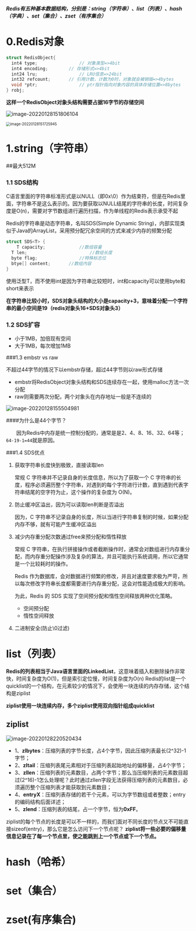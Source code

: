 ***Redis有五种基本数据结构，分别是：string（字符串）、list（列表）、hash（字典）、set（集合）、zset（有序集合）***

# 0.Redis对象

```c
struct RedisObject{
  int4 type;				// 对象类型=>4bit
  int4 encoding;		// 存储形式=>4bit
  int24 lru;				// LRU信息=>24bit
  int32 refcount;		// 引用计数，计数为0时，对象就会被销毁=>4bytes
  void *ptr;				// ptr指针指向对象内容的具体存储位置=>8bytes
} robj;
```

**这样一个RedisObject对象头结构需要占据16字节的存储空间**

![image-20220128151806104](/Users/xuebo/Documents/note/redis/数据结构/encoding.png)

<img src="/Users/xuebo/Documents/note/redis/数据结构/type-encoding.png" alt="image-20220128151725945" style="zoom:70%;" />



# 1.string（字符串）

##最大512M

### 1.1 SDS结构

C语言里面的字符串标准形式是以NULL（即0x\0）作为结束符，但是在Redis里面，字符串不是这么表示的。因为要获取以NULL结尾的字符串的长度，时间复杂度是O(n)，需要对字节数组进行遍历扫描，作为单线程的Redis表示承受不起

Redis的字符串是动态字符串，名叫SDS(Simple Dynamic String)，内部实现类似于Java的ArrayList，采用预分配冗余空间的方式来减少内存的频繁分配

```c
struct SDS<T> {
	T capacity;				//数组容量
  T len;						//数组长度
  byte flag;				//特殊标志位
  btye[] content;		//数组内容
}
```

使用泛型T，而不使用int是因为字符串比较短时，int和capacity可以使用byte和short来表示

**在字符串比较小时，SDS对象头结构的大小是capacity+3，意味着分配一个字符串的最小空间是19（redis对象头16+SDS对象头3）**

### 1.2 SDS扩容

+ 小于1MB，加倍现有空间
+ 大于1MB，每次增加1MB

###1.3 embstr vs raw

不超过44字节的情况下以embstr存储，超过44字节则以raw形式存储

+ embstr将RedisObject对象头结构和SDS连续存在一起，使用malloc方法一次分配
+ raw则需要两次分配，两个对象头在内存地址一般是不连续的

![image-20220128155504981](/Users/xuebo/Documents/note/redis/数据结构/embstr&raw.png)

####为什么是44个字节？

  因为Redis中内存是统一控制分配的，通常是是2、4、8、16、32、64等；`64-19-1=44`就是原因。

###1.4 SDS优点

1. 获取字符串长度快到极致，直接读取len

   常规 C 字符串并不记录自身的长度信息，所以为了获取一个 C 字符串的长度，程序必须遍历整个字符串，对遇到的每个字符进行计数，直到遇到代表字符串结尾的空字符为止，这个操作的复杂度为 O(N)。

2. 防止缓冲区溢出，因为可以读取len判断是否溢出

   因为，C 字符串不记录自身的长度，所以当进行字符串复制的时候，如果分配内存不够，就有可能产生缓冲区溢出

3. 减少内存重分配次数通过free来预分配和惰性释放

   常规 C 字符串，在执行拼接操作或者截断操作时，通常会对数组进行内存重分配，而内存重分配操作涉及复杂的算法，并且可能执行系统调用，所以它通常是一个比较耗时的操作。

   Redis 作为数据库，会对数据进行频繁的修改，并且对速度要求极为严苛，所以每次修改字符串长度都需要进行内存重分配，这会对性能造成极大的影响。

   为此，Redis 的 SDS 实现了空间预分配和惰性空间释放两种优化策略。

   + 空间预分配
   + 惰性空间释放

4. 二进制安全(防止\0过滤)

# list（列表）

**Redis的列表相当于Java语言里面的LinkedList**，这意味着插入和删除操作非常快，时间复杂度为O(1)，但是索引定位慢，时间复杂度为O(n)
Redis的list是一个quicklist的一个结构，在元素较少的情况下，会使用一块连续的内存存储，这个结构是ziplist

**ziplist使用一块连续内存，多个ziplist使用双向指针组成quicklist**

## ziplist

![image-20220128220520434](/Users/xuebo/Documents/note/redis/数据结构/ziplist.png)

- 1、**zlbytes**：压缩列表的字节长度，占4个字节，因此压缩列表最长(2^32)-1字节；
- 2、**zltail**：压缩列表尾元素相对于压缩列表起始地址的偏移量，占4个字节；
- 3、**zllen**：压缩列表的元素数目，占两个字节；那么当压缩列表的元素数目超过(2^16)-1怎么处理呢？此时通过zllen字段无法获得压缩列表的元素数目，必须遍历整个压缩列表才能获取到元素数目；
- 4、**entryX**：压缩列表存储的若干个元素，可以为字节数组或者整数；entry的编码结构后面详述；
- 5、**zlend**：压缩列表的结尾，占一个字节，恒为**0xFF**。

ziplist的每个节点的长度是可以不一样的，而我们面对不同长度的节点又不可能直接sizeof(entry)，那么它是怎么访问下一个节点呢？
**ziplist将一些必要的偏移量信息记录在了每一个节点里，使之能跳到上一个节点或下一个节点。**



# hash（哈希）



# set（集合）

# zset(有序集合)

